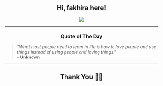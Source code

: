 <h2 align="center"> Hi, fakhira here!</h2>

<p align="center">
<a href="https://github.com/fakhiralkda" alt="github streak"><img src="https://dvst-streak.herokuapp.com/?user=fakhiralkda&theme=tokyonight&fire=DD472C"></a>
</p>

<hr>
<h3 align="center">Quote of The Day</h3>
<p align="center">
<blockquote>
<i>"What most people need to learn in life is how to love people and use things instead of using people and loving things."</i>
<br>
<b>- Unknown</b>
</blockquote>
</p>


<hr>
<h2 align="center">Thank You 🙏🏼</h2>
